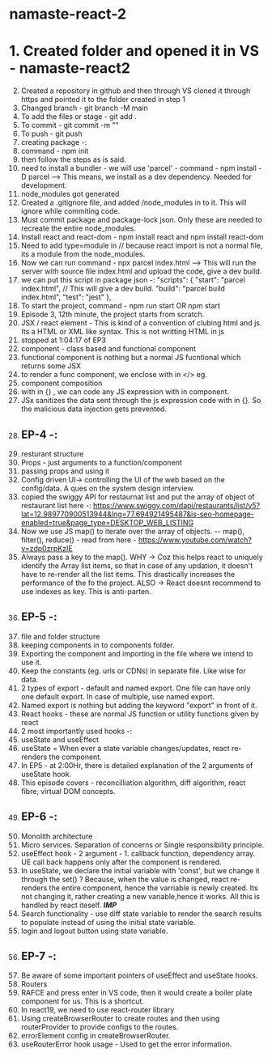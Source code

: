 # namaste-react-2
#  1. Created folder and opened it in VS - namaste-react2
2. Created a repository in github and then through VS cloned it through https and pointed it to the folder created in step 1
3. Changed branch - git branch -M main
5. To add the files or stage - git add .
6. To commit - git commit -m "<commit msg>"
7. To push - git push
8. creating package -: 
9. command - npm init
10. then follow the steps as is said.
11. need to install a bundler - we will use 'parcel' - command - npm install -D parcel --> This means, we install as a dev dependency. Needed for development.
12. node_modules got generated
13. Created a .gitignore file, and added /node_modules in to it. This will ignore while commiting code.
14. Must commit package and package-lock json. Only these are needed to recreate the entire node_modules.
15. Install react and react-dom - npm install react and npm install react-dom
16. Need to add type=module in <script type=module src="./App.js"></script> // because react import is not a normal file, its a module from the node_modules.
16. Now we can run command - npx parcel index.html --> This will run the server with source file index.html and upload the code, give a dev build.
17. we can put this script in package json -:
"scripts": {
    "start": "parcel index.html", // This will give a dev build.
    "build": "parcel build index.html",
    "test": "jest"
  },
18. To start the project, command - npm run start OR npm start
19. Episode 3, 12th minute, the project starts from scratch.
20. JSX / react element - This is kind of a convention of clubing html and js. Its a HTML or XML like syntax. This is not writting HTML in js
21. stopped at 1:04:17 of EP3
22. component - class based and functional component
23. functional component is nothing but a normal JS fucntional which returns some JSX
24. to render a func component, we enclose with in </> eg. <Heading/>
25. component composition
26. with in {} , we can code any JS expression with in component.
27. JSx sanitizes the data sent through the js expression code with in {}. So the malicious data injection gets prevented.
28. ## EP-4 -:
29. resturant structure
30. Props - just arguments to a function/component
31. passing props and using it
32. Config driven UI-> controlling the UI of the web based on the config/data. A ques on the system design interview.
33. copied the swiggy API for restaurnat list and put the array of object of restaurant list here -:
https://www.swiggy.com/dapi/restaurants/list/v5?lat=12.989770900513944&lng=77.694921495487&is-seo-homepage-enabled=true&page_type=DESKTOP_WEB_LISTING
34. Now we use JS map() to iterate over the array of objects. -- map(), filter(), reduce() - read from here - https://www.youtube.com/watch?v=zdp0zrpKzIE
35. Always pass a key to the map(). WHY -> Coz this helps react to uniquely identify the Array list items, so that in case of any updation, it doesn't have to re-render all the list items. This drastically increases the performance of the fo the project.
ALSO -> React doesnt recommend to use indexes as key. This is anti-parten.
36. ## EP-5 -:
37. file and folder structure
38. keeping components in to components folder.
39. Exporting the component and importing in the file where we intend to use it.
40. Keep the constants (eg. urls or CDNs) in separate file. Like wise for data.
41. 2 types of export - default and named export. One file can have only one default export. In case of multiple, use named export.
42. Named export is nothing but adding the keyword "export" in front of it.
43. React hooks - these are normal JS function or utility functions given by react
44. 2 most importantly used hooks -:
45. useState and useEffect
45. useState = When ever a state variable changes/updates, react re-renders the component.
46. In EP5 - at 2:00Hr, there is detailed explanation of the 2 arguments of useState hook.
47. This episode covers - reconcilliation algorithm, diff algorithm, react fibre, virtual DOM concepts.
48. ## EP-6 -:
49. Monolith architecture
50. Micro services. Separation of concerns or Single responsibility principle.
51. useEffect hook - 2 argument - 1. callback function, dependency array. UE call back happens only after the component is rendered.
52. In useState, we declare the initial variable with 'const', but we change it through the set() ? Because, when the value is changed, react re-renders the entire component, hence the varriable is newly created. Its not changing it, rather creating a new variable,hence it works. All this is handled by react iteself. ***IMP***
53. Search functionality - use diff state variable to render the search results to populate instead of using the initial state variable.
54. login and logout button using state variable.
55. ## EP-7 -:
56. Be aware of some important pointers of useEffect and useState hooks.
57. Routers 
58. RAFCE and press enter in VS code, then it would create a boiler plate component for us. This is a shortcut.
59. In react19, we need to use react-router library
60. Using createBrowserRouter to create routes and then using routerProvider to provide configs to the routes.
61. errorElement config in createBrowserRouter.
62. useRouterError hook usage - Used to get the error information.